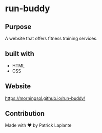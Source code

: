 # run-buddy

## Purpose
A website that offers fitness training services.

## built with
* HTML
* CSS

## Website
https://morningsol.github.io/run-buddy/

## Contribution
Made with ❤️ by Patrick Laplante
